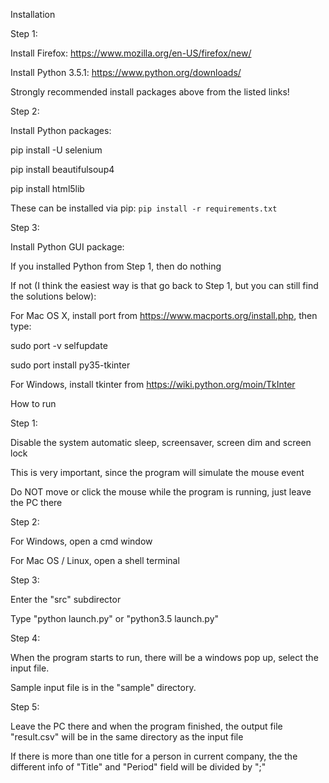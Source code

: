 Installation

Step 1:

Install Firefox:   https://www.mozilla.org/en-US/firefox/new/

Install Python 3.5.1:  https://www.python.org/downloads/

Strongly recommended install packages above from the listed links!


Step 2:

Install Python packages:

pip install -U selenium

pip install beautifulsoup4

pip install html5lib

These can be installed via pip: `pip install -r requirements.txt`


Step 3:

Install Python GUI package:

If you installed Python from Step 1, then do nothing

If not (I think the easiest way is that go back to Step 1, but you can still find the solutions below):

For Mac OS X, install port from https://www.macports.org/install.php, then type:

sudo port -v selfupdate

sudo port install py35-tkinter

For Windows, install tkinter from https://wiki.python.org/moin/TkInter


How to run

Step 1:

Disable the system automatic sleep, screensaver, screen dim and screen lock

This is very important, since the program will simulate the mouse event

Do NOT move or click the mouse while the program is running, just leave the PC there


Step 2:

For Windows, open a cmd window

For Mac OS / Linux, open a shell terminal


Step 3:

Enter the "src" subdirector

Type "python launch.py" or "python3.5 launch.py"


Step 4:

When the program starts to run, there will be a windows pop up, select the input file.

Sample input file is in the "sample" directory.


Step 5:

Leave the PC there and when the program finished, the output file "result.csv" will be in the same directory as the input file

If there is more than one title for a person in current company, the the different info of "Title" and "Period" field will be divided by ";"
